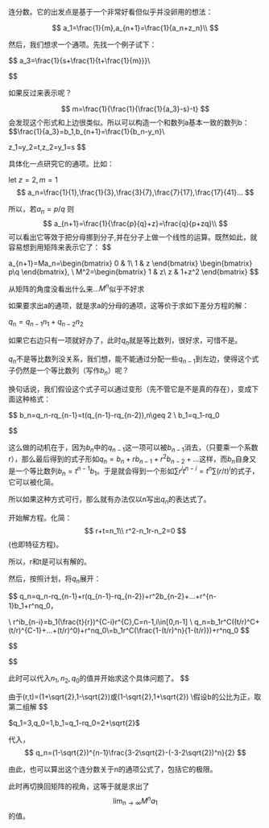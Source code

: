 连分数。它的出发点是基于一个非常好看但似乎并没卵用的想法：

$$
a_1=\frac{1}{m},a_{n+1}=\frac{1}{a_n+z_n}\\
$$

然后，我们想求一个通项。先找一个例子试下：

$$
a_3=\frac{1}{s+\frac{1}{t+\frac{1}{m}}}\\

$$

如果反过来表示呢？

$$
m=\frac{1}{\frac{1}{\frac{1}{a_3}-s}-t}
$$
会发现这个形式和上边很类似。所以可以构造一个和数列a基本一致的数列b：
$$\frac{1}{a_3}=b_1,b_{n+1}=\frac{1}{b_n-y_n}\\

z_1=y_2=t,z_2=y_1=s
$$

具体化一点研究它的通项。比如：

let $z=2,m=1$
$$
a_n=\frac{1}{1},\frac{1}{3},\frac{3}{7},\frac{7}{17},\frac{17}{41}...
$$

所以，若$a_n=p/q$
则
$$
a_{n+1}=\frac{1}{\frac{p}{q}+z}=\frac{q}{p+zq}\\
$$
可以看出它等效于把分母挪到分子,并在分子上做一个线性的运算。既然如此，就容易想到用矩阵来表示它了：
$$

a_{n+1}=Ma_n=\begin{bmatrix}
    0 & 1\\
    1 & z
\end{bmatrix}
\begin{bmatrix}
    p\\q
\end{bmatrix},
\\
M^2=\begin{bmatrix}
    1 & z\\
    z & 1+z^2
\end{bmatrix}
$$

从矩阵的角度没看出什么来...$M^n$似乎不好求
$$
$$




如果要求出a的通项，就是求a的分母的通项，这等价于求如下差分方程的解：

$q_n=q_{n-1}n_1+q_{n-2}n_2$

如果它右边只有一项就好办了，此时$q_n$就是等比数列，很好求，可惜不是。

$q_n$不是等比数列没关系，我们想，能不能通过分配一些$q_{n-1}$到左边，使得这个式子仍然是一个等比数列（写作$b_n$）呢？

换句话说，我们假设这个式子可以通过变形（先不管它是不是真的存在），变成下面这种格式：

$$
b_n=q_n-rq_{n-1}=t(q_{n-1}-rq_{n-2}),n\geq 2
\\
b_1=q_1-rq_0

$$

这么做的动机在于，因为$b_n$中的$q_{n-1}$这一项可以被$b_{n-1}$消去，（只要乘一个系数r），那么最后得到的式子形如$q_n=b_n+rb_{n-1}+r^2b_{n-2}+...$这样，而$b_n$自身又是一个等比数列$b_n=t^{n-1}b_1$。于是就会得到一个形如$\sum r^it^{n-i}=t^n\sum(r/t)^i$的式子，它可以被化简。

所以如果这种方式可行，那么就有办法仅以n写出$q_n$的表达式了。


开始解方程。化简：
$$
r+t=n_1\\
r^2-n_1r-n_2=0
$$
(也即特征方程)。

所以，r和t是可以有解的。


然后，按照计划，将$q_n$展开：

$$
q_n=q_n-rq_{n-1}+r(q_{n-1}-rq_{n-2})+r^2b_{n-2}+...+r^{n-1}b_1+r^nq_0，

\\
r^ib_{n-i}=b_1(\frac{t}{r})^{C-i}r^{C},C=n-1,i\in[0,n-1]
\\
q_n=b_1r^C((t/r)^C+(t/r)^{C-1}+...+(t/r)^0)+r^nq_0\\=b_1r^C(\frac{1-(t/r)^n}{1-(t/r)})+r^nq_0
$$

$$

$$

此时可以代入$n_1,n_2,q_0$的值并开始求这个具体问题了。
$$

由于(r,t)=(1+\sqrt{2},1-\sqrt{2})或(1-\sqrt{2},1+\sqrt{2})
\\假设b的公比为正，取第二组解
$$

$q_1=3,q_0=1,b_1=q_1-rq_0=2+\sqrt{2}$

代入，
$$
q_n=(1-\sqrt{2})^{n-1}\frac{3-2\sqrt{2}-(-3-2\sqrt{2})^n}{2}
$$

由此，也可以算出这个连分数关于n的通项公式了，包括它的极限。

此时再切换回矩阵的视角，这等于就是求出了
$$
\lim_{n\rightarrow\infty} M^{n}a_1
$$
的值。